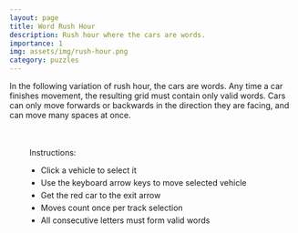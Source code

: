 ```yaml
---
layout: page
title: Word Rush Hour
description: Rush hour where the cars are words.
importance: 1
img: assets/img/rush-hour.png
category: puzzles
---
```


In the following variation of rush hour, the cars are words. Any time a car finishes movement, the resulting grid must contain only valid 
words. Cars can only move forwards or backwards in the direction they are facing, and can move many spaces at once.


<html>
<head>
   <title>Word Rush Hour</title>
   <style>
       #all-games-container {
           display: flex;
           flex-direction: column;
           gap: 30px;
           padding: 20px;
       }

       .game-instance {
           margin-left: 20px;
           border: none;
           padding: 20px;
           border-radius: 8px;
           background-color: #f8f8f8;
           box-shadow: 0 2px 8px rgba(0,0,0,0.1);
           outline: none;
       }

       .game-instance h3 {
           margin: 0 0 15px 0;
           font-size: 24px;
           color: #333;
       }

       .game-instance:not(:last-child)::after {
           content: '';
           display: block;
           height: 1px;
           background: linear-gradient(to right, transparent, #ccc, transparent);
           margin-top: 20px;
       }

       .game-board {
           display: grid;
           gap: 2px;
           padding: 10px;
           background-color: #ccc;
           width: fit-content;
           border: 2px solid #333;
       }

       .cell {
           width: 50px;
           height: 50px;
           background-color: #fff;
           position: relative;
           display: flex;
           align-items: center;
           justify-content: center;
           cursor: pointer;
           font-size: 24px;
           font-family: monospace;
           border-top: 2px solid #333;
           border-left: 2px solid #333;
       }

        .vehicle-container {
            position: absolute;
            top: 0;
            left: 0;
            width: 100%;
            height: 100%;
            display: flex;
            align-items: center;
            justify-content: center;
        }

        /* Add red as another vehicle option */
        .car.vehicle-red .vehicle-container {
            background-color: #f44336;
        }

       .selected .vehicle-container {
           outline: 3px solid #fff;
           outline-offset: -3px;
           box-shadow: 0 0 10px rgba(0,0,0,0.5);
       }

       .controls {
           margin-top: 20px;
       }

       .controls button {
           padding: 8px 16px;
           font-size: 16px;
           cursor: pointer;
           background-color: #fff;
           border: 2px solid #333;
           border-radius: 4px;
       }

       .controls button:hover {
           background-color: #f0f0f0;
       }

       .instructions {
           margin: 20px 20px;
           padding: 15px;
           border-radius: 5px;
       }

       .instructions ul {
           margin: 10px 0;
           padding-left: 20px;
       }

       .instructions li {
           margin: 5px 0;
       }

       .vehicle-start .vehicle-container, .vehicle-end .vehicle-container {
            position: relative;
        }

        .vehicle-start .vehicle-container::before, .vehicle-end .vehicle-container::before {
            content: "";
            position: absolute;
            width: 100%;
            height: 100%;
            background: white;
            border-radius: inherit;
            z-index: -1;
        }

        .invalid-word {
            background-color: #ffebee;
        }
   </style>
</head>
<body>
   <div class="instructions">
       <p>Instructions:</p>
       <ul>
           <li>Click a vehicle to select it</li>
           <li>Use the keyboard arrow keys to move selected vehicle</li>
           <li>Get the red car to the exit arrow</li>
           <li>Moves count once per track selection</li>
           <li>All consecutive letters must form valid words</li>
       </ul>
   </div>

   <div id="all-games-container">
       <!-- Games will be dynamically added here -->
   </div>

   <script>
       const VALID_WORDS = new Set(['EAR', 'ON', 'UP', 'AT', 'TO', 'AX', 'ATOP', 'TOP', 'TEAR', 'OX']); // Add your valid words here

       class GameInstance {
           constructor(container, initialState) {
               this.container = container;
               this.initialState = JSON.parse(JSON.stringify(initialState));
               this.gameState = JSON.parse(JSON.stringify(initialState));
               this.selectedVehicle = null;
               this.moveCount = 0;
               this.lastTrack = null;
               this.gridSize = initialState.gridSize;
               
               this.createBoard();
               this.setupEventListeners();
           }

           attachEventListeners() {
                // Clear existing listeners first
                this.container.querySelectorAll('.cell').forEach(cell => {
                    const clone = cell.cloneNode(true);
                    cell.parentNode.replaceChild(clone, cell);
                });

                // Attach new listeners
                this.container.querySelectorAll('.cell').forEach(cell => {
                    cell.addEventListener('click', (e) => this.handleCellClick(e));
                });
            }
           createBoard() {
            const board = this.container.querySelector('.game-board');
            board.innerHTML = '';
            
            // Create and add dynamic styles for this specific board
            const styleId = `board-style-${this.container.id}`;
            let styleEl = document.getElementById(styleId);
            if (!styleEl) {
                styleEl = document.createElement('style');
                styleEl.id = styleId;
                document.head.appendChild(styleEl);
            }
            
            styleEl.textContent = `
                .game-board {
                    grid-template-columns: repeat(${this.gridSize.width}, 50px);
                }
                
                .cell[data-x="${this.gridSize.width - 1}"] {
                    border-right: 2px solid #333;
                }
                
                .cell[data-y="${this.gridSize.height - 1}"] {
                    border-bottom: 2px solid #333;
                }
                
                .cell[data-x="${this.gridSize.width - 1}"][data-y="${this.gameState.redCar.y}"] {
                    border-right: none;
                }
                
                .cell[data-x="${this.gridSize.width - 1}"][data-y="${this.gameState.redCar.y}"]::after {
                    content: "→";
                    position: absolute;
                    right: -15px;
                    font-size: 24px;
                    color: #333;
                }

                .cell[data-x="${this.gridSize.width - 1}"][data-y="${this.gameState.redCar.y}"]::after {
                    content: "→";
                    position: absolute;
                    right: -22px;  /* Move it further out */
                    top: 50%;
                    transform: translateY(-50%);  /* Center vertically */
                    font-size: 20px;
                    color: #333;
                    font-weight: bold;  /* Make it bolder */
                    text-shadow: 1px 1px 1px rgba(0,0,0,0.1);  /* Add subtle shadow */
                }
            `;

            styleEl.textContent += this.gameState.vehicles.map((_, index) => `
                /* Round corners for each vehicle */
                .vehicle-${index}-start.horizontal .vehicle-container {
                    border-radius: 25px 0 0 25px;  /* Round left */
                }
                .vehicle-${index}-end.horizontal .vehicle-container {
                    border-radius: 0 25px 25px 0;  /* Round right */
                }
                .vehicle-${index}-start.vertical .vehicle-container {
                    border-radius: 25px 25px 0 0;  /* Round top */
                }
                .vehicle-${index}-end.vertical .vehicle-container {
                    border-radius: 0 0 25px 25px;  /* Round bottom */
                }

                /* Add rounding for the red car */
                .vehicle-red-start.horizontal .vehicle-container {
                    border-radius: 0px 25px 25px 0px;  /* Round left */
                }
            `).join('\n');


            styleEl.textContent += this.gameState.vehicles.map((vehicle, index) => {
                const blueShade = Math.max(30, 65 - (index * 10)); // Start at 65% blue, decrease by 10%
                return `
                    .car.vehicle-${index} .vehicle-container, .truck.vehicle-${index} .vehicle-container {
                        background-color: hsl(210, 80%, ${blueShade}%);
                    }
                `;
            }).join('\n');



            // Create cells
            for (let y = 0; y < this.gridSize.height; y++) {
                for (let x = 0; x < this.gridSize.width; x++) {
                    const cell = document.createElement('div');
                    cell.className = 'cell';
                    cell.dataset.x = x;
                    cell.dataset.y = y;
                    board.appendChild(cell);
                }
            }

            this.placeVehicles();
            this.attachEventListeners();
        }

           placeVehicles() {
               this.container.querySelectorAll('.selected').forEach(el => el.classList.remove('selected'));
               this.placeVehicle(this.gameState.redCar);
               this.gameState.vehicles.forEach(vehicle => this.placeVehicle(vehicle));
               
               if (this.selectedVehicle) {
                   this.highlightVehicle(this.selectedVehicle);
               }
           }

           validateWords() {
               // Get all letters in the grid
               const grid = Array(this.gridSize.height).fill().map(() => 
                   Array(this.gridSize.width).fill(' ')
               );

               // Fill grid with letters from vehicles
               const fillVehicleLetters = (vehicle) => {
                   for (let i = 0; i < vehicle.letters.length; i++) {
                       const x = vehicle.horizontal ? vehicle.x + i : vehicle.x;
                       const y = vehicle.horizontal ? vehicle.y : vehicle.y + i;
                       grid[y][x] = vehicle.letters[i];
                   }
               };

               fillVehicleLetters(this.gameState.redCar);
               this.gameState.vehicles.forEach(fillVehicleLetters);

               // Check rows and columns for invalid words
               let isValid = true;
               let invalidWord = '';

               // Check rows
               for (let y = 0; y < this.gridSize.height; y++) {
                   let word = '';
                   for (let x = 0; x < this.gridSize.width; x++) {
                       if (grid[y][x] !== ' ') {
                           word += grid[y][x];
                       } else if (word.length >= 2) {
                           if (!VALID_WORDS.has(word)) {
                               isValid = false;
                               invalidWord = word;
                           }
                           word = '';
                       } else {
                           word = '';
                       }
                   }
                   if (word.length >= 2 && !VALID_WORDS.has(word)) {
                       isValid = false;
                       invalidWord = word;
                   }
               }

               // Check columns
               for (let x = 0; x < this.gridSize.width; x++) {
                   let word = '';
                   for (let y = 0; y < this.gridSize.height; y++) {
                       if (grid[y][x] !== ' ') {
                           word += grid[y][x];
                       } else if (word.length >= 2) {
                           if (!VALID_WORDS.has(word)) {
                               isValid = false;
                               invalidWord = word;
                           }
                           word = '';
                       } else {
                           word = '';
                       }
                   }
                   if (word.length >= 2 && !VALID_WORDS.has(word)) {
                       isValid = false;
                       invalidWord = word;
                   }
               }

               if (!isValid) {
                   this.invalidWord = invalidWord;
               }
               return isValid;
           }

            placeVehicle(vehicle) {
                const { x, y, horizontal, letters, color } = vehicle;
                const vehicleIndex = color === 'red' ? 'red' : this.gameState.vehicles.indexOf(vehicle);
                const direction = horizontal ? 'horizontal' : 'vertical';
                const length = letters.length;

                for (let i = 0; i < length; i++) {
                    const cellX = horizontal ? x + i : x;
                    const cellY = horizontal ? y : y + i;
                    const cell = this.container.querySelector(`[data-x="${cellX}"][data-y="${cellY}"]`);

                    if (!cell) continue;

                    const vehicleContainer = document.createElement('div');
                    vehicleContainer.className = 'vehicle-container';
                    
                    cell.classList.add('car', direction, `vehicle-${vehicleIndex}`);

                    if (i === 0) {
                        cell.classList.add(`vehicle-${vehicleIndex}-start`);
                    } else if (i === length - 1) {
                        cell.classList.add(`vehicle-${vehicleIndex}-end`);
                    }

                    vehicleContainer.textContent = letters[i];
                    cell.appendChild(vehicleContainer);
                }
            }

           highlightVehicle(vehicle) {
               for (let i = 0; i < vehicle.letters.length; i++) {
                   const x = vehicle.horizontal ? vehicle.x + i : vehicle.x;
                   const y = vehicle.horizontal ? vehicle.y : vehicle.y + i;
                   const cell = this.container.querySelector(`[data-x="${x}"][data-y="${y}"]`);
                   cell.classList.add('selected');
               }
           }

           setupEventListeners() {
               document.addEventListener('keydown', (e) => {
                   if (this.selectedVehicle) {
                       this.handleKeyPress(e);
                   }
               });

               this.container.querySelector('button').addEventListener('click', () => this.resetGame());
           }

           handleCellClick(event) {
               const cell = event.target.closest('.cell');
               const x = parseInt(cell.dataset.x);
               const y = parseInt(cell.dataset.y);

               if (cell.classList.contains('car') || cell.classList.contains('truck')) {
                   const vehicle = this.findVehicle(x, y);
                   
                   // Check word validity before changing selection
                   if (this.selectedVehicle && !this.validateWords()) {
                       // Revert all moves made with invalid vehicle
                       this.gameState = JSON.parse(JSON.stringify(this.initialState));
                       this.resetGame();
                       alert(`Invalid word formation: ${this.invalidWord}`);
                       this.createBoard();
                       return;
                   }
                   
                   this.selectedVehicle = vehicle;
                   this.lastTrack = null;
                   this.placeVehicles();
               }
           }

           handleKeyPress(event) {
               if (!this.selectedVehicle) return;

               if (['ArrowUp', 'ArrowDown', 'ArrowLeft', 'ArrowRight'].includes(event.key)) {
                   event.preventDefault();
               }

               let dx = 0;
               let dy = 0;

               if (this.selectedVehicle.horizontal) {
                   if (event.key === 'ArrowLeft') dx = -1;
                   if (event.key === 'ArrowRight') dx = 1;
               } else {
                   if (event.key === 'ArrowUp') dy = -1;
                   if (event.key === 'ArrowDown') dy = 1;
               }

               if (dx !== 0 || dy !== 0) {
                   if (this.canMove(this.selectedVehicle, dx, dy)) {
                       this.moveVehicle(this.selectedVehicle, dx, dy);
                       this.checkWin();
                   }
               }
           }

           findVehicle(x, y) {
               if (this.isPointInVehicle(this.gameState.redCar, x, y)) return this.gameState.redCar;
               return this.gameState.vehicles.find(v => this.isPointInVehicle(v, x, y));
           }

           isPointInVehicle(vehicle, x, y) {
               for (let i = 0; i < vehicle.letters.length; i++) {
                   const vx = vehicle.horizontal ? vehicle.x + i : vehicle.x;
                   const vy = vehicle.horizontal ? vehicle.y : vehicle.y + i;
                   if (vx === x && vy === y) return true;
               }
               return false;
           }

           canMove(vehicle, dx, dy) {
               const newX = vehicle.x + dx;
               const newY = vehicle.y + dy;

               if (newX < 0 || newY < 0) return false;
               if (vehicle.horizontal && newX + vehicle.letters.length > this.gridSize.width) return false;
               if (!vehicle.horizontal && newY + vehicle.letters.length > this.gridSize.height) return false;

               for (let i = 0; i < vehicle.letters.length; i++) {
                   const x = vehicle.horizontal ? newX + i : newX;
                   const y = vehicle.horizontal ? newY : newY + i;
                   
                   if (this.gameState.redCar !== vehicle && 
                       this.isPointInVehicle(this.gameState.redCar, x, y)) return false;
                   
                   for (const other of this.gameState.vehicles) {
                       if (other !== vehicle && this.isPointInVehicle(other, x, y)) return false;
                   }
               }

               return true;
           }

           moveVehicle(vehicle, dx, dy) {
               const currentTrack = vehicle.horizontal ? vehicle.y : vehicle.x;
               
               if (this.selectedVehicle && (this.lastTrack === null || this.lastTrack !== currentTrack)) {
                   this.moveCount++;
                   this.container.querySelector('.moves').textContent = this.moveCount;
                   this.lastTrack = currentTrack;
               }
               
               vehicle.x += dx;
               vehicle.y += dy;
               this.createBoard();
           }

           checkWin() {
               if (this.gameState.redCar.x + this.gameState.redCar.letters.length === this.gridSize.width && 
                   this.gameState.redCar.y === this.gameState.redCar.y) {
                   alert(`Congratulations! You solved the puzzle in ${this.moveCount} moves!`);
               }
           }

           resetGame() {
               this.gameState = JSON.parse(JSON.stringify(this.initialState));
               this.selectedVehicle = null;
               this.moveCount = 0;
               this.lastTrack = null;
               this.container.querySelector('.moves').textContent = this.moveCount;
               this.createBoard();
           }
       }

       async function loadBoards() {
           try {
               const boardStates = [
                   {
                       gridSize: {
                           width: 5,
                           height: 4
                       },
                       redCar: { 
                           x: 0, y: 1, horizontal: true, color: 'red',
                           letters: [' ']
                       },
                       vehicles: [
                           { x: 0, y: 0, horizontal: true, letters: ['E', 'A', 'R']},
                           { x: 1, y: 1, horizontal: false, letters: ['T']},
                           { x: 1, y: 2, horizontal: true, letters: ['O', 'N']},
                           { x: 0, y: 3, horizontal: true, letters: ['U', 'P']},
                           { x: 3, y: 1, horizontal: false, letters: ['X']}
                       ]
                    },
                    {
                       gridSize: {
                           width: 6,
                           height: 5
                       },
                       redCar: { 
                           x: 3, y: 1, horizontal: true, color: 'red',
                           letters: [' ']
                       },
                       vehicles: [
                           { x: 0, y: 0, horizontal: true, letters: ['H', 'O', 'R', 'N']},
                           { x: 2, y: 1, horizontal: true, letters: ['A']},
                           { x: 4, y: 1, horizontal: false, letters: ['O', 'R']},
                           { x: 1, y: 2, horizontal: true, letters: ['T', 'I', 'E']},
                           { x: 0, y: 3, horizontal: true, letters: ['T']},
                           { x: 2, y: 3, horizontal: true, letters: ['N']},
                           { x: 2, y: 4, horizontal: true, letters: ['Y', 'E', 'A']}
                       ]
                   }
               ];

               boardStates.forEach((state, index) => {
                   createGameInstance(state, index + 1);
               });
           } catch (error) {
               console.error('Error loading boards:', error);
           }
       }

       function createGameInstance(initialState, index) {
           const container = document.createElement('div');
           container.className = 'game-instance';
           
           const gameHTML = `
               <h3>Puzzle ${index}</h3>
               <div class="game-board"></div>
               <div class="controls">
                   <button>Reset</button>
                   <br>
                   <p>Moves: <span class="moves">0</span></p>
               </div>
           `;
           
           container.innerHTML = gameHTML;
           document.getElementById('all-games-container').appendChild(container);
           
           new GameInstance(container, initialState);
       }

       loadBoards();
   </script>
</body>
</html>

